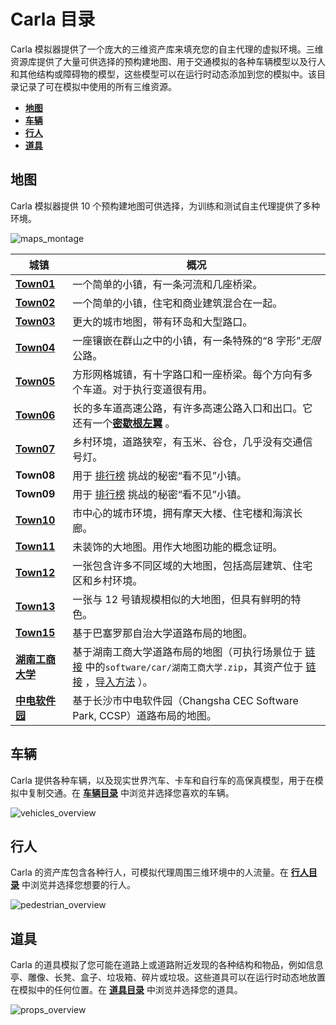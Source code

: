 # Carla 目录


Carla 模拟器提供了一个庞大的三维资产库来填充您的自主代理的虚拟环境。三维资源库提供了大量可供选择的预构建地图、用于交通模拟的各种车辆模型以及行人和其他结构或障碍物的模型，这些模型可以在运行时动态添加到您的模拟中。该目录记录了可在模拟中使用的所有三维资源。

* [__地图__](map_vehicles.md)
* [__车辆__](catalogue_vehicles.md)
* [__行人__](catalogue_pedestrians.md)
* [__道具__](catalogue_props.md)

## 地图

Carla 模拟器提供 10 个预构建地图可供选择，为训练和测试自主代理提供了多种环境。


![maps_montage](./img/catalogue/maps/maps_montage.webp)

| 城镇                                                                     | 概况                                                                                       |
|------------------------------------------------------------------------|------------------------------------------------------------------------------------------|
| [__Town01__](map_town01.md)                                            | 一个简单的小镇，有一条河流和几座桥梁。                                                                      |
| [__Town02__](map_town02.md)                                            | 一个简单的小镇，住宅和商业建筑混合在一起。                                                                    |
| [__Town03__](map_town03.md)                                            | 更大的城市地图，带有环岛和大型路口。                                                                       |
| [__Town04__](map_town04.md)                                            | 一座镶嵌在群山之中的小镇，有一条特殊的“8 字形”*无限*公路。                                                         |
| [__Town05__](map_town05.md)                                            | 方形网格城镇，有十字路口和一座桥梁。每个方向有多个车道。对于执行变道很有用。                                                   |
| [__Town06__](map_town06.md)                                            | 长的多车道高速公路，有许多高速公路入口和出口。它还有一个[**密歇根左翼**](<https://en.wikipedia.org/wiki/Michigan_left>) 。 |
| [__Town07__](map_town07.md)                                            | 乡村环境，道路狭窄，有玉米、谷仓，几乎没有交通信号灯。                                                             |
| **Town08**                                                             | 用于 [排行榜](https://leaderboard.carla.org/) 挑战的秘密“看不见”小镇。                                   |
| **Town09**                                                             | 用于 [排行榜](https://leaderboard.carla.org/) 挑战的秘密“看不见”小镇。                                   |
| [__Town10__](map_town10.md)                                            | 市中心的城市环境，拥有摩天大楼、住宅楼和海滨长廊。                                                                |
| [__Town11__](map_town11.md)                                            | 未装饰的大地图。用作大地图功能的概念证明。                                                                    |
| [__Town12__](map_town12.md)                                            | 一张包含许多不同区域的大地图，包括高层建筑、住宅区和乡村环境。                                                          |
| [__Town13__](map_town13.md)                                            | 一张与 12 号镇规模相似的大地图，但具有鲜明的特色。                                                              |
| [__Town15__](map_town15.md)                                            | 基于巴塞罗那自治大学道路布局的地图。                                                                       |
| [__湖南工商大学__](https://pan.baidu.com/s/1n2fJvWff4pbtMe97GOqtvQ?pwd=hutb) | 基于湖南工商大学道路布局的地图（可执行场景位于 [链接](https://pan.baidu.com/s/1n2fJvWff4pbtMe97GOqtvQ?pwd=hutb) 中的`software/car/湖南工商大学.zip`，其资产位于 [链接](https://bitbucket.org/hutbcity/openhutbcarla/src/main/) ，[导入方法](tutorial/import_HUTB.md) ）。     |
| [__中电软件园__](./map/ccsp.md)                                             | 基于长沙市中电软件园（Changsha CEC Software Park, CCSP）道路布局的地图。                               |

## 车辆

Carla 提供各种车辆，以及现实世界汽车、卡车和自行车的高保真模型，用于在模拟中复制交通。在 [__车辆目录__](catalogue_vehicles.md) 中浏览并选择您喜欢的车辆。

![vehicles_overview](./img/catalogue/vehicles/vehicle_montage.webp)

## 行人

Carla 的资产库包含各种行人，可模拟代理周围三维环境中的人流量。在 [__行人目录__](catalogue_pedestrians.md) 中浏览并选择您想要的行人。


![pedestrian_overview](./img/catalogue/pedestrians/pedestrians_overview.webp)

## 道具

Carla 的道具模拟了您可能在道路上或道路附近发现的各种结构和物品，例如信息亭、雕像、长凳、盒子、垃圾箱、碎片或垃圾。这些道具可以在运行时动态地放置在模拟中的任何位置。在 [__道具目录__](catalogue_props.md) 中浏览并选择您的道具。

![props_overview](./img/catalogue/props/props_overview.webp)

